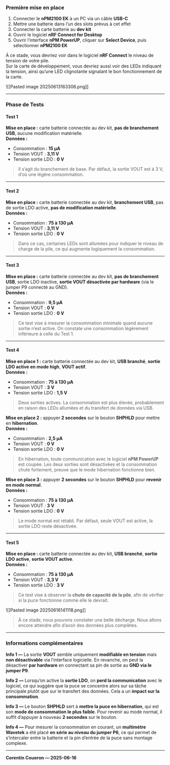 ### Première mise en place

1. Connecter le **nPM2100 EK** à un PC via un câble **USB-C**
2. Mettre une batterie dans l’un des slots prévus à cet effet
3. Connecter la carte batterie au **dev kit**
4. Ouvrir le logiciel **nRF Connect for Desktop**
5. Ouvrir l’interface **nPM PowerUP**, cliquer sur **Select Device**, puis sélectionner **nPM2100 EK**

À ce stade, vous devriez voir dans le logiciel **nRF Connect** le niveau de tension de votre pile.  
Sur la carte de développement, vous devriez aussi voir des LEDs indiquant la tension, ainsi qu’une LED clignotante signalant le bon fonctionnement de la carte.

![[Pasted image 20250613163306.png]]

---
### Phase de Tests

#### Test 1

**Mise en place :** carte batterie connectée au dev kit, **pas de branchement USB**, aucune modification matérielle.  
**Données :**

- Consommation : **15 µA**
- Tension VOUT : **3,11 V**
- Tension sortie LDO : **0 V**

> Il s’agit du branchement de base. Par défaut, la sortie VOUT est à 3 V, d’où une légère consommation.

---
#### Test 2

**Mise en place :** carte batterie connectée au dev kit, **branchement USB**, pas de sortie LDO active, **pas de modification matérielle**.  
**Données :**

- Consommation : **75 à 130 µA**
- Tension VOUT : **3,11 V**
- Tension sortie LDO : **0 V**

> Dans ce cas, certaines LEDs sont allumées pour indiquer le niveau de charge de la pile, ce qui augmente logiquement la consommation.

---
#### Test 3

**Mise en place :** carte batterie connectée au dev kit, **pas de branchement USB**, sortie LDO inactive, **sortie VOUT désactivée par hardware** (via le jumper P9 connecté au GND).  
**Données :**

- Consommation : **9,5 µA**
- Tension VOUT : **0 V**
- Tension sortie LDO : **0 V**

> Ce test vise à mesurer la consommation minimale quand aucune sortie n’est active. On constate une consommation légèrement inférieure à celle du Test 1.

---
#### Test 4

**Mise en place 1 :** carte batterie connectée au dev kit, **USB branché**, **sortie LDO active en mode high**, **VOUT actif**.  
**Données :**

- Consommation : **75 à 130 µA**
- Tension VOUT : **3 V**
- Tension sortie LDO : **1,5 V**

> Deux sorties actives. La consommation est plus élevée, probablement en raison des LEDs allumées et du transfert de données via USB.

**Mise en place 2 :** appuyer **2 secondes** sur le bouton **SHPHLD** pour mettre en **hibernation**.  
**Données :**

- Consommation : **2,5 µA**
- Tension VOUT : **0 V**
- Tension sortie LDO : **0 V**

> En hibernation, toute communication avec le logiciel **nPM PowerUP** est coupée. Les deux sorties sont désactivées et la consommation chute fortement, preuve que le mode hibernation fonctionne bien.

**Mise en place 3 :** appuyer **2 secondes** sur le bouton **SHPHLD** pour **revenir en mode normal**.  
**Données :**

- Consommation : **75 à 130 µA**
- Tension VOUT : **3 V**
- Tension sortie LDO : **0 V**

> Le mode normal est rétabli. Par défaut, seule VOUT est active, la sortie LDO reste désactivée.

---
#### Test 5

**Mise en place :** carte batterie connectée au dev kit, **USB branché**, **sortie LDO active**, **sortie VOUT active**.  
**Données :**

- Consommation : **75 à 130 µA**
- Tension VOUT : **3,3 V**
- Tension sortie LDO : **3 V**

> Ce test vise à observer la **chute de capacité de la pile**, afin de vérifier si la puce fonctionne comme elle le devrait.

![[Pasted image 20250616141118.png]]
>À ce stade, nous pouvons constater une belle décharge. Nous allons encore attendre afin d’avoir des données plus complètes.

---
### Informations complémentaires

**Info 1 —** La sortie **VOUT** semble uniquement **modifiable en tension** mais **non désactivable** via l’interface logicielle. En revanche, on peut la désactiver **par hardware** en connectant sa pin de sortie au **GND via le jumper P9**.

**Info 2 —** Lorsqu’on active la **sortie LDO**, on **perd la communication** avec le logiciel, ce qui suggère que la puce se concentre alors sur sa tâche principale plutôt que sur le transfert des données. Cela a un **impact sur la consommation**.

**Info 3 —** Le bouton **SHPHLD** sert à **mettre la puce en hibernation**, qui est son **mode de consommation le plus faible**. Pour revenir au mode normal, il suffit d’appuyer à nouveau **2 secondes** sur le bouton.

**Info 4 —** Pour mesurer la consommation en courant, un **multimètre Wavetek** a été placé **en série au niveau du jumper P6**, ce qui permet de s’intercaler entre la batterie et la pin d’entrée de la puce sans montage complexe.

---
**Corentin Coueron — 2025-06-16**
